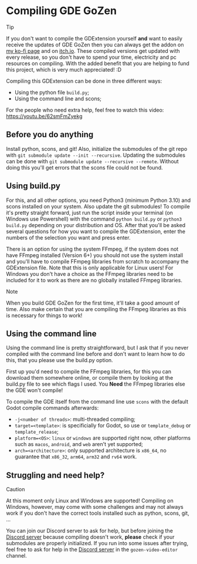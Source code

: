 # Compiling GDE GoZen

> [!TIP]
> If you don't want to compile the GDExtension yourself **and** want to easily receive the updates of GDE GoZen then you can always get the addon on [my ko-fi page](https://ko-fi.com/s/c6ec85052b) and on [itch.io](https://voylin.itch.io/gde-gozen-video-playback-addon-for-godot). These compiled versions get updated with every release, so you don't have to spend your time, electricity and pc resources on compiling. With the added benefit that you are helping to fund this project, which is very much appreciated! :D

Compiling this GDExtension can be done in three different ways:
- Using the python file `build.py`;
- Using the command line and scons;

For the people who need extra help, feel free to watch this video:
https://youtu.be/62smFmZyekg

## Before you do anything

Install python, scons, and git! Also, initialize the submodules of the git repo with `git submodule update --init --recursive`. Updating the submodules can be done with `git submodule update --recursive --remote`. Without doing this you'll get errors that the scons file could not be found.

## Using build.py

For this, and all other options, you need Python3 (minimum Python 3.10) and scons installed on your system. Also update the git submodules! To compile it's pretty straight forward, just run the script inside your terminal (on Windows use Powershell) with the command `python build.py` or `python3 build.py` depending on your distribution and OS. After that you'll be asked several questions for how you want to compile the GDExtension, enter the numbers of the selection you want and press enter.

There is an option for using the system FFmpeg, if the system does not have FFmpeg installed (Version 6+) you should not use the system install and you'll have to compile FFmpeg libraries from scratch to accompany the GDExtension file. Note that this is only applicable for Linux users! For Windows you don't have a choice as the FFmpeg libraries need to be included for it to work as there are no globally installed FFmpeg libraries.

> [!NOTE]
> When you build GDE GoZen for the first time, it'll take a good amount of time. Also make certain that you are compiling the FFmpeg libraries as this is necessary for things to work!

## Using the command line

Using the command line is pretty straightforward, but I ask that if you never compiled with the command line before and don't want to learn how to do this, that you please use the build.py option.

First up you'd need to compile the FFmpeg libraries, for this you can download them somewhere online, or compile them by looking at the build.py file to see which flags I used. You **Need** the FFmpeg libraries else the GDE won't compile!

To compile the GDE itself from the command line use `scons` with the default Godot compile commands afterwards:
- `-j<number of threads>`: multi-threaded compiling;
- `target=<template>`: is specificially for Godot, so use or `template_debug` or `template_release`;
- `platform=<OS>`: `linux` or `windows` are supported right now, other platforms such as `macos`, `android`, and `web` aren't yet supported;
- `arch=<architecture>`: only supported architecture is `x86_64`, no guarantee that `x86_32`, `arm64`, `arm32` and `rv64` work.

## Struggling and need help?

> [!CAUTION]
> At this moment only Linux and Windows are supported! Compiling on Windows, however, may come with some challenges and may not always work if you don't have the correct tools installed such as python, scons, git, ...

You can join our Discord server to ask for help, but before joining the [Discord server](https://discord.com/invite/BdbUf7VKYC) because compiling doesn't work, **please** check if your submodules are properly initialized. If you run into some issues after trying, feel free to ask for help in the [Discord server](https://discord.com/invite/BdbUf7VKYC) in the `gozen-video-editor` channel.

